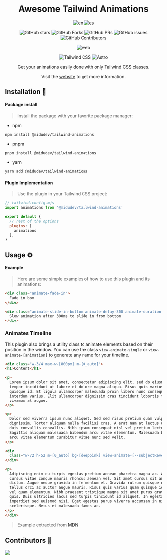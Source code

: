 <div align="center">

# Awesome Tailwind Animations

[![en](https://img.shields.io/badge/lang-en-red.svg)](./README.md)
[![es](https://img.shields.io/badge/lang-es-yellow.svg)](./README.es.md)

![GitHub stars](https://img.shields.io/github/stars/midudev/tailwind-animations)
![GitHub Forks](https://img.shields.io/github/forks/midudev/tailwind-animations)
![GitHub PRs](https://img.shields.io/github/issues-pr/midudev/tailwind-animations)
![GitHub issues](https://img.shields.io/github/issues/midudev/tailwind-animations)
![GitHub Contributors](https://img.shields.io/github/contributors/midudev/tailwind-animations)

![web](./lib/imgs/web.jpg)

![Tailwind
CSS](https://img.shields.io/badge/Tailwind%20CSS-3.4.1-blue?style=for-the-badge&logo=tailwind-css)
![Astro](https://img.shields.io/badge/Astro-4.3.3-orange?style=for-the-badge&logo=astro)

Get your animations easily done with only Tailwind CSS classes.

Visit the [website](https://tailwindcss-animations.vercel.app/) to get more information.
</div>
  
## Installation :book:

#### Package install

> Install the package with your favorite package manager:

- npm
```bash
npm install @midudev/tailwind-animations
```
- pnpm
```bash
pnpm install @midudev/tailwind-animations
```
- yarn
```bash
yarn add @midudev/tailwind-animations
```

#### Plugin Implementation
> Use the plugin in your Tailwind CSS project:

```js
// tailwind.config.mjs
import animations from '@midudev/tailwind-animations'

export default {
  // rest of the options
  plugins: [
    animations
  ],
}
```

## Usage :gear:

#### Example

> Here are some simple examples of how to use this plugin and its animations:

```html
<div class="animate-fade-in">
  Fade in box
</div>

<div class="animate-slide-in-bottom animate-delay-300 animate-duration-slow">
  Slow animation after 300ms to slide in from bottom
</div>
```

### Animates Timeline

This plugin also brings a utility class to animate elements based on their position in the window. You can use the class `view-animate-single` or `view-animate-[animation]` to generate any name for your timeline.

```html
<div class="w-3/4 max-w-[800px] m-[0_auto]">
<h1>Content</h1>

<p>
  Lorem ipsum dolor sit amet, consectetur adipiscing elit, sed do eiusmod
  tempor incididunt ut labore et dolore magna aliqua. Risus quis varius quam
  quisque id. Et ligula ullamcorper malesuada proin libero nunc consequat
  interdum varius. Elit ullamcorper dignissim cras tincidunt lobortis feugiat
  vivamus at augue.
</p>

<p>
  Dolor sed viverra ipsum nunc aliquet. Sed sed risus pretium quam vulputate
  dignissim. Tortor aliquam nulla facilisi cras. A erat nam at lectus urna
  duis convallis convallis. Nibh ipsum consequat nisl vel pretium lectus.
  Sagittis aliquam malesuada bibendum arcu vitae elementum. Malesuada bibendum
  arcu vitae elementum curabitur vitae nunc sed velit.
</p>

<div
  class="w-72 h-52 m-[0_auto] bg-[deeppink] view-animate-[--subjectReveal] animate-zoom-in animate-range-[entry_10%_contain_25%]">
</div>

<p>
  Adipiscing enim eu turpis egestas pretium aenean pharetra magna ac. Arcu
  cursus vitae congue mauris rhoncus aenean vel. Sit amet cursus sit amet
  dictum. Augue neque gravida in fermentum et. Gravida rutrum quisque non
  tellus orci ac auctor augue mauris. Risus quis varius quam quisque id diam
  vel quam elementum. Nibh praesent tristique magna sit amet purus gravida
  quis. Duis ultricies lacus sed turpis tincidunt id aliquet. In egestas erat
  imperdiet sed euismod nisi. Eget egestas purus viverra accumsan in nisl nisi
  scelerisque. Netus et malesuada fames ac.
</p>
</div>
```
> Example extracted from [MDN](https://developer.mozilla.org/en-US/docs/Web/CSS/view-timeline)

## Contributors 👑
  
<a href="https://github.com/midudev/tailwind-animations/graphs/contributors">
  <img src="https://contrib.rocks/image?repo=midudev/tailwind-animations" />
</a>
